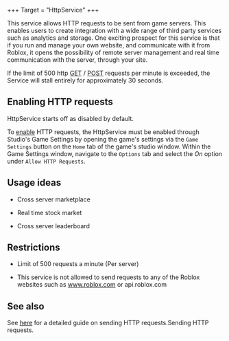 +++
Target = "HttpService"
+++

This service allows HTTP requests to be sent from game servers. This enables users to create integration with a wide range of third party services such as analytics and storage. One exciting prospect for this service is that if you run and manage your own website, and communicate with it from Roblox, it opens the possibility of remote server management and real time communication with the server, through your site.If the limit of 500 http [GET](https://developer.roblox.com/api-reference/function/HttpService/GetAsync) / [POST](https://developer.roblox.com/api-reference/function/HttpService/PostAsync) requests per minute is exceeded, the Service will stall entirely for approximately 30 seconds.## Enabling HTTP requestsHttpService starts off as disabled by default.To [enable](https://developer.roblox.com/api-reference/property/HttpService/HttpEnabled) HTTP requests, the HttpService must be enabled through Studio's Game Settings by opening the game's settings via the `Game Settings` button on the `Home` tab of the game's studio window. Within the Game Settings window, navigate to the `Options` tab and select the *On* option under `Allow HTTP Requests`.## Usage ideas  * Cross server marketplace  * Real time stock market  * Cross server leaderboard## Restrictions  * Limit of 500 requests a minute (Per server)  * This service is not allowed to send requests to any of the Roblox websites such as www.roblox.com or api.roblox.com## See alsoSee [here][3] for a detailed guide on sending HTTP requests.Sending HTTP requests.[3]: http://robloxdev.com/articles/Sending-HTTP-requests
